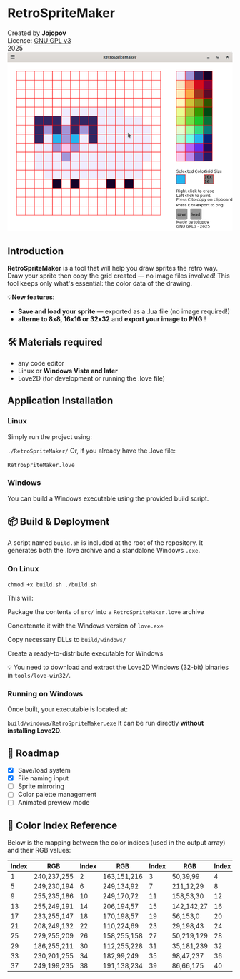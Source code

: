 # RetroSpriteMaker

Created by **Jojopov**  
License: [GNU GPL v3](https://www.gnu.org/licenses/gpl-3.0.html)  
2025
![Miniature](./miniature_2.png)

## Introduction

**RetroSpriteMaker** is a tool that will help you draw sprites the retro way.
Draw your sprite then copy the grid created — no image files involved!
This tool keeps only what's essential: the color data of the drawing.

💡**New features**:
- **Save and load your sprite** — exported as a .lua file (no image required!)
- **alterne to 8x8, 16x16 or 32x32** and **export your image to PNG** !

## 🛠 Materials required

- any code editor
- Linux or **Windows Vista and later**
- Love2D (for development or running the .love file)

## Application Installation

### Linux

Simply run the project using:

<code>./RetroSpriteMaker/</code>
Or, if you already have the .love file:

 <code>RetroSpriteMaker.love</code>

### Windows

You can build a Windows executable using the provided build script.

## 📦 Build & Deployment

A script named <code>build.sh</code> is included at the root of the repository. It generates both the .love archive and a standalone Windows <code>.exe</code>.

### On Linux

<code>chmod +x build.sh
./build.sh</code>

This will:

Package the contents of <code>src/</code> into a <code>RetroSpriteMaker.love</code> archive

Concatenate it with the Windows version of <code>love.exe</code>

Copy necessary DLLs to <code>build/windows/</code>

Create a ready-to-distribute executable for Windows

💡 You need to download and extract the Love2D Windows (32-bit) binaries in <code>tools/love-win32/</code>.

### Running on Windows

Once built, your executable is located at:

<code>build/windows/RetroSpriteMaker.exe</code> 
It can be run directly **without installing Love2D**.

## 🔭 Roadmap

- [x] Save/load system
- [x] File naming input
- [ ] Sprite mirroring
- [ ] Color palette management
- [ ] Animated preview mode

## 🎨 Color Index Reference

Below is the mapping between the color indices (used in the output array) and their RGB values:

| Index | RGB            | Index | RGB            | Index | RGB            | Index | RGB            |
|-------|----------------|-------|----------------|-------|----------------|-------|----------------|
| 1     | 240,237,255    | 2     | 163,151,216    | 3     | 50,39,99       | 4     | 20,2,40        |
| 5     | 249,230,194    | 6     | 249,134,92     | 7     | 211,12,29      | 8     | 130,0,58       |
| 9     | 255,235,186    | 10    | 249,170,72     | 11    | 158,53,30      | 12    | 91,11,40       |
| 13    | 255,249,191    | 14    | 206,194,57     | 15    | 142,142,27     | 16    | 46,84,0        |
| 17    | 233,255,147    | 18    | 170,198,57     | 19    | 56,153,0       | 20    | 0,73,19        |
| 21    | 208,249,132    | 22    | 110,224,69     | 23    | 29,198,43      | 24    | 5,114,56       |
| 25    | 229,255,209    | 26    | 158,255,158    | 27    | 50,219,129     | 28    | 7,122,122      |
| 29    | 186,255,211    | 30    | 112,255,228    | 31    | 35,181,239     | 32    | 5,36,119       |
| 33    | 230,201,255    | 34    | 182,99,249     | 35    | 98,47,237      | 36    | 33,12,91       |
| 37    | 249,199,235    | 38    | 191,138,234    | 39    | 86,66,175      | 40    | 39,25,99       |
